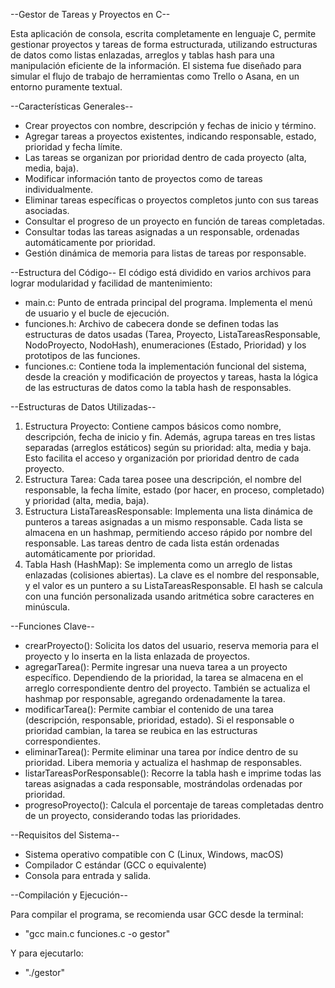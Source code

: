 --Gestor de Tareas y Proyectos en C--

Esta aplicación de consola, escrita completamente en lenguaje C, permite gestionar proyectos y tareas de forma estructurada, 
utilizando estructuras de datos como listas enlazadas, arreglos y tablas hash para una manipulación eficiente de la información.
El sistema fue diseñado para simular el flujo de trabajo de herramientas como Trello o Asana, en un entorno puramente textual.

--Características Generales--
- Crear proyectos con nombre, descripción y fechas de inicio y término.
- Agregar tareas a proyectos existentes, indicando responsable, estado, prioridad y fecha límite.
- Las tareas se organizan por prioridad dentro de cada proyecto (alta, media, baja).
- Modificar información tanto de proyectos como de tareas individualmente.
- Eliminar tareas específicas o proyectos completos junto con sus tareas asociadas.
- Consultar el progreso de un proyecto en función de tareas completadas.
- Consultar todas las tareas asignadas a un responsable, ordenadas automáticamente por prioridad.
- Gestión dinámica de memoria para listas de tareas por responsable.
  
--Estructura del Código--
El código está dividido en varios archivos para lograr modularidad y facilidad de mantenimiento:
- main.c: Punto de entrada principal del programa. Implementa el menú de usuario y el bucle de ejecución.
- funciones.h: Archivo de cabecera donde se definen todas las estructuras de datos usadas (Tarea, Proyecto,
  ListaTareasResponsable, NodoProyecto, NodoHash), enumeraciones (Estado, Prioridad) y los prototipos de las funciones.
- funciones.c: Contiene toda la implementación funcional del sistema, desde la creación y modificación de proyectos y
  tareas, hasta la lógica de las estructuras de datos como la tabla hash de responsables.

--Estructuras de Datos Utilizadas--
1. Estructura Proyecto:
Contiene campos básicos como nombre, descripción, fecha de inicio y fin. Además, agrupa tareas en tres listas separadas (arreglos estáticos)
según su prioridad: alta, media y baja. Esto facilita el acceso y organización por prioridad dentro de cada proyecto.
3. Estructura Tarea:
Cada tarea posee una descripción, el nombre del responsable, la fecha límite, estado (por hacer, en proceso, completado) y prioridad (alta, media, baja).
4. Estructura ListaTareasResponsable:
Implementa una lista dinámica de punteros a tareas asignadas a un mismo responsable. Cada lista se almacena en un hashmap,
permitiendo acceso rápido por nombre del responsable. Las tareas dentro de cada lista están ordenadas automáticamente por prioridad.
6. Tabla Hash (HashMap):
Se implementa como un arreglo de listas enlazadas (colisiones abiertas). La clave es el nombre del responsable,
y el valor es un puntero a su ListaTareasResponsable. El hash se calcula con una función personalizada usando aritmética sobre caracteres en minúscula.

--Funciones Clave--
- crearProyecto(): Solicita los datos del usuario, reserva memoria para el proyecto y lo inserta en la lista enlazada de proyectos.
- agregarTarea(): Permite ingresar una nueva tarea a un proyecto específico. Dependiendo de la prioridad, la tarea se almacena en el arreglo
  correspondiente dentro del proyecto. También se actualiza el hashmap por responsable, agregando ordenadamente la tarea.
- modificarTarea(): Permite cambiar el contenido de una tarea (descripción, responsable, prioridad, estado). Si el responsable o prioridad cambian,
  la tarea se reubica en las estructuras correspondientes.
- eliminarTarea(): Permite eliminar una tarea por índice dentro de su prioridad. Libera memoria y actualiza el hashmap de responsables.
- listarTareasPorResponsable(): Recorre la tabla hash e imprime todas las tareas asignadas a cada responsable, mostrándolas ordenadas por prioridad.
- progresoProyecto(): Calcula el porcentaje de tareas completadas dentro de un proyecto, considerando todas las prioridades.

--Requisitos del Sistema--
- Sistema operativo compatible con C (Linux, Windows, macOS)
- Compilador C estándar (GCC o equivalente)
- Consola para entrada y salida.

--Compilación y Ejecución--

Para compilar el programa, se recomienda usar GCC desde la terminal:
- "gcc main.c funciones.c -o gestor"

Y para ejecutarlo:
- "./gestor"
